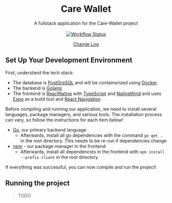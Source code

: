 <h1 align="center">Care Wallet</h1>
  <div align="center">
      A fullstack application for the Care-Wallet project
  </div>
<br />
<div align="center">
  <!-- Github Actions -->
  <a href="https://github.com/MattCMcCoy/TestRepoCW/actions/workflows/test.yml">
    <img src="https://github.com/MattCMcCoy/TestRepoCW/actions/workflows/test.yml/badge.svg"
      alt="Workflow Status" />
  </a>
  <br/>

  [Change Log](CHANGELOG.md)
</div>

## Set Up Your Development Environment
First, understand the tech stack:

- The database is [PostGreSQL](https://www.postgresql.org/) and will be containerized using [Docker](https://www.docker.com/).
- The backend is [Golang](https://go.dev/)
- The frontend is [ReactNative](https://reactnative.dev/) with [TypeScript](https://www.typescriptlang.org/) and [NativeWind](https://www.nativewind.dev) and uses [Expo](https://expo.dev/) as a build tool and [React Navigation](https://reactnavigation.org/)

Before compiling and running our application, we need to install several languages, package managers, and various tools.
The installation process can vary, so follow the instructions for each item below!

- [Go](https://go.dev/doc/install), our primary backend language
  - Afterwards, install all go dependencies with the command `go get .` in the root directory. This needs to be re-run if dependencies change
- [npm](https://docs.npmjs.com/downloading-and-installing-node-js-and-npm) - our package manager in the frontend
  - Afterwards, install all dependencies in the frontend with `npm install --prefix client` in the root directory.

If everything was successful, you can now compile and run the project!

## Running the project

> TODO
